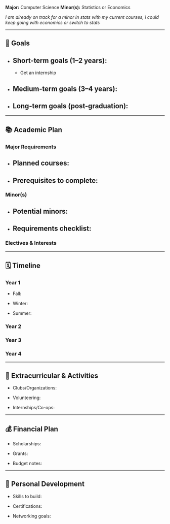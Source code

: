 **Major:** Computer Science 
**Minor(s):** Statistics or Economics

*I am already on track for a minor in stats with my current courses, i could keep going with economics or switch to stats*

---

## 🎯 Goals

- ## **Short-term goals (1–2 years):**
    - Get an internship
- ## **Medium-term goals (3–4 years):**
    
- ## **Long-term goals (post-graduation):**
    

---

## 📚 Academic Plan

### Major Requirements

- ## Planned courses:
    
- ## Prerequisites to complete:
    

### Minor(s)

- ## Potential minors:
    
- ## Requirements checklist:
    

### Electives & Interests

---

## 🗓️ Timeline

### Year 1

- Fall:
    
- Winter:
    
- Summer:
    

### Year 2

### Year 3

### Year 4

---

## 🌱 Extracurricular & Activities

- Clubs/Organizations:
    
- Volunteering:
    
- Internships/Co-ops:
    

---

## 💰 Financial Plan

- Scholarships:
    
- Grants:
    
- Budget notes:
    

---

## 🧠 Personal Development

- Skills to build:
    
- Certifications:
    
- Networking goals:
    